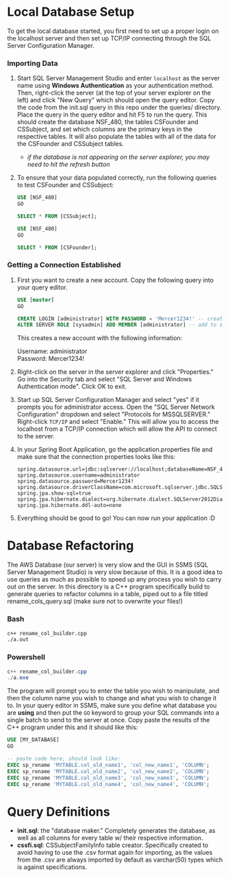 # Local Database Setup
To get the local database started, you first need to set up a proper login on the localhost server and then set up TCP/IP connecting through the SQL Server Configuration Manager.

### Importing Data
1. Start SQL Server Management Studio and enter `localhost` as the server name using **Windows Authentication** as your authentication method. Then, right-click the server (at the top of your server explorer on the left) and click "New Query" which should open the query editor. Copy the code from the init.sql query in this repo under the queries/ directory. Place the query in the query editor and hit F5 to run the query. This should create the database NSF_480, the tables CSFounder and CSSubject, and set which columns are the primary keys in the respective tables. It will also populate the tables with all of the data for the CSFounder and CSSubject tables.
    - *if the database is not appearing on the server explorer, you may need to hit the refresh button* 

2. To ensure that your data populated correctly, run the following queries to test CSFounder and CSSubject:
    ```sql
    USE [NSF_480]
    GO
    
    SELECT * FROM [CSSubject];
    ```

    ```sql
    USE [NSF_480]
    GO
    
    SELECT * FROM [CSFounder];
    ```

### Getting a Connection Established
1. First you want to create a new account. Copy the following query into your query editor.
    ```sql
    USE [master]
    GO

    CREATE LOGIN [administrator] WITH PASSWORD = 'Mercer1234!' -- create new login information
    ALTER SERVER ROLE [sysadmin] ADD MEMBER [administrator] -- add to sysadmin role giving administrator privileges
    ```
    This creates a new account with the following information:
    
    Username: administrator<br>Password: Mercer1234!

2. Right-click on the server in the server explorer and click "Properties." Go into the Security tab and select "SQL Server and Windows Authentication mode". Click OK to exit.

3. Start up SQL Server Configuration Manager and select "yes" if it prompts you for administrator access. Open the "SQL Server Network Configuration" dropdown and select "Protocols for MSSQLSERVER." Right-click `TCP/IP` and select "Enable." This will allow you to access the localhost from a TCP/IP connection which will allow the API to connect to the server.

4. In your Spring Boot Application, go the application.properties file and make sure that the connection properties looks like this:
    ```properties
    spring.datasource.url=jdbc:sqlserver://localhost;databaseName=NSF_480
    spring.datasource.username=administrator
    spring.datasource.password=Mercer1234!
    spring.datasource.driverClassName=com.microsoft.sqlserver.jdbc.SQLServerDriver
    spring.jpa.show-sql=true
    spring.jpa.hibernate.dialect=org.hibernate.dialect.SQLServer2012Dialect
    spring.jpa.hibernate.ddl-auto=none
    ```

5. Everything should be good to go! You can now run your application :D

# Database Refactoring
The AWS Database (our server) is very slow and the GUI in SSMS (SQL Server Management Studio) is very slow because of this. It is a good idea to use queries as much as possible to speed up any process you wish to carry out on the server. In this directory is a C++ program specifically build to generate queries to refactor columns in a table, piped out to a file titled  rename_cols_query.sql (make sure not to overwrite your files!)

### Bash
```bash
c++ rename_col_builder.cpp
./a.out
```

### Powershell
```powershell
c++ rename_col_builder.cpp
./a.exe
```

The program will prompt you to enter the table you wish to manipulate, and then the column name you wish to change and what you wish to change it to. In your query editor in SSMS, make sure you define what database you are **using** and then put the `GO` keyword to group your SQL commands into a single batch to send to the server at once. Copy paste the results of the C++ program under this and it should like this:

```sql
USE [MY_DATABASE]
GO

-- paste code here, should look like:
EXEC sp_rename 'MYTABLE.col_old_name1', 'col_new_name1', 'COLUMN';
EXEC sp_rename 'MYTABLE.col_old_name2', 'col_new_name2', 'COLUMN';
EXEC sp_rename 'MYTABLE.col_old_name3', 'col_new_name3', 'COLUMN';
EXEC sp_rename 'MYTABLE.col_old_name4', 'col_new_name4', 'COLUMN';
```

# Query Definitions
 - **init.sql**: the "database maker." Completely generates the database, as well as all columns for every table w/ their respective information.
 - **cssfi.sql**: CSSubjectFamilyInfo table creator. Specifically created to avoid having to use the .csv format again for importing, as the values from the .csv are always imported by default as varchar(50) types which is against specifications.